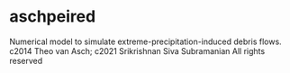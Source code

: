 # aschpeired
Numerical model to simulate extreme-precipitation-induced debris flows. 
c2014  Theo van Asch; c2021 Srikrishnan Siva Subramanian
All rights reserved                           

